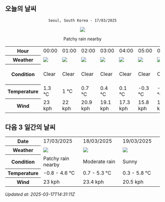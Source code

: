 ## 오늘의 날씨
<div align="center">

`Seoul, South Korea - 17/03/2025`

<img src="https://cdn.weatherapi.com/weather/64x64/day/176.png"/>

Patchy rain nearby

</div>


<table>
    <tr>
        <th>Hour</th>
        <td>00:00</td><td>01:00</td><td>02:00</td><td>03:00</td><td>04:00</td><td>05:00</td><td>06:00</td><td>07:00</td><td>08:00</td><td>09:00</td><td>10:00</td><td>11:00</td><td>12:00</td><td>13:00</td><td>14:00</td><td>15:00</td><td>16:00</td><td>17:00</td><td>18:00</td><td>19:00</td><td>20:00</td><td>21:00</td><td>22:00</td><td>23:00</td>
    </tr>
    <tr>
        <th>Weather</th>
        <td><img src="https://cdn.weatherapi.com/weather/64x64/night/113.png"></img></td><td><img src="https://cdn.weatherapi.com/weather/64x64/night/113.png"></img></td><td><img src="https://cdn.weatherapi.com/weather/64x64/night/113.png"></img></td><td><img src="https://cdn.weatherapi.com/weather/64x64/night/113.png"></img></td><td><img src="https://cdn.weatherapi.com/weather/64x64/night/113.png"></img></td><td><img src="https://cdn.weatherapi.com/weather/64x64/night/113.png"></img></td><td><img src="https://cdn.weatherapi.com/weather/64x64/night/113.png"></img></td><td><img src="https://cdn.weatherapi.com/weather/64x64/day/113.png"></img></td><td><img src="https://cdn.weatherapi.com/weather/64x64/day/113.png"></img></td><td><img src="https://cdn.weatherapi.com/weather/64x64/day/113.png"></img></td><td><img src="https://cdn.weatherapi.com/weather/64x64/day/113.png"></img></td><td><img src="https://cdn.weatherapi.com/weather/64x64/day/122.png"></img></td><td><img src="https://cdn.weatherapi.com/weather/64x64/day/122.png"></img></td><td><img src="https://cdn.weatherapi.com/weather/64x64/day/122.png"></img></td><td><img src="https://cdn.weatherapi.com/weather/64x64/day/122.png"></img></td><td><img src="https://cdn.weatherapi.com/weather/64x64/day/122.png"></img></td><td><img src="https://cdn.weatherapi.com/weather/64x64/day/122.png"></img></td><td><img src="https://cdn.weatherapi.com/weather/64x64/day/122.png"></img></td><td><img src="https://cdn.weatherapi.com/weather/64x64/day/122.png"></img></td><td><img src="https://cdn.weatherapi.com/weather/64x64/night/122.png"></img></td><td><img src="https://cdn.weatherapi.com/weather/64x64/night/122.png"></img></td><td><img src="https://cdn.weatherapi.com/weather/64x64/night/176.png"></img></td><td><img src="https://cdn.weatherapi.com/weather/64x64/night/176.png"></img></td><td><img src="https://cdn.weatherapi.com/weather/64x64/night/326.png"></img></td>
    </tr>
    <tr>
        <th>Condition</th>
        <td width="200px">Clear </td><td width="200px">Clear </td><td width="200px">Clear </td><td width="200px">Clear </td><td width="200px">Clear </td><td width="200px">Clear </td><td width="200px">Clear </td><td width="200px">Sunny</td><td width="200px">Sunny</td><td width="200px">Sunny</td><td width="200px">Sunny</td><td width="200px">Overcast </td><td width="200px">Overcast </td><td width="200px">Overcast </td><td width="200px">Overcast </td><td width="200px">Overcast </td><td width="200px">Overcast </td><td width="200px">Overcast </td><td width="200px">Overcast </td><td width="200px">Overcast </td><td width="200px">Overcast </td><td width="200px">Patchy rain nearby</td><td width="200px">Patchy rain nearby</td><td width="200px">Light snow</td>
    </tr>
    <tr>
        <th>Temperature</th>
        <td>1.3 °C</td><td>1 °C</td><td>0.7 °C</td><td>0.4 °C</td><td>0.1 °C</td><td>-0.3 °C</td><td>-0.7 °C</td><td>-0.8 °C</td><td>-0.5 °C</td><td>0.4 °C</td><td>1.4 °C</td><td>2.4 °C</td><td>3.4 °C</td><td>4 °C</td><td>4.5 °C</td><td>4.6 °C</td><td>4.5 °C</td><td>4.1 °C</td><td>3.8 °C</td><td>3.3 °C</td><td>3.3 °C</td><td>3.6 °C</td><td>3.4 °C</td><td>1 °C</td>
    </tr>
    <tr>
        <th>Wind</th>
        <td>23 kph</td><td>22 kph</td><td>20.9 kph</td><td>19.1 kph</td><td>17.3 kph</td><td>15.8 kph</td><td>14.8 kph</td><td>13.3 kph</td><td>14.8 kph</td><td>16.2 kph</td><td>16.2 kph</td><td>15.5 kph</td><td>14 kph</td><td>15.1 kph</td><td>14.4 kph</td><td>16.2 kph</td><td>16.9 kph</td><td>15.5 kph</td><td>13.7 kph</td><td>13.3 kph</td><td>11.2 kph</td><td>12.6 kph</td><td>13.3 kph</td><td>14.8 kph</td>
    </tr>
</table>


## 다음 3 일간의 날씨


<table>
    <tr>
        <th>Date</th>
        <td>17/03/2025</td><td>18/03/2025</td><td>19/03/2025</td>
    </tr>
    <tr>
        <th>Weather</th>
        <td><img src="https://cdn.weatherapi.com/weather/64x64/day/176.png"/></td><td><img src="https://cdn.weatherapi.com/weather/64x64/day/302.png"/></td><td><img src="https://cdn.weatherapi.com/weather/64x64/day/113.png"/></td>
    </tr>
    <tr>
        <th>Condition</th>
        <td width="200px">Patchy rain nearby</td><td width="200px">Moderate rain</td><td width="200px">Sunny</td>
    </tr>
    <tr>
        <th>Temperature</th>
        <td>-0.8 -  4.6 °C</td><td>0.7 -  5.3 °C</td><td>0.3 -  5.8 °C</td>
    </tr>
    <tr>
        <th>Wind</th>
        <td>23 kph</td><td>23.4 kph</td><td>20.5 kph</td>
    </tr>
</table>


*Updated at: 2025-03-17T14:31:11Z*
